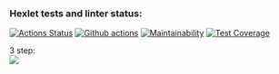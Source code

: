 ### Hexlet tests and linter status:
[![Actions Status](https://github.com/wail-hexlet/frontend-project-46/workflows/hexlet-check/badge.svg)](https://github.com/wail-hexlet/frontend-project-46/actions)
[![Github actions](https://github.com/wail-hexlet/frontend-project-46/actions/workflows/execute-lint-and-tests.yml/badge.svg)](https://github.com/bwail-hexlet/frontend-project-46/actions/workflows/execute-lint-and-tests.yml)
[![Maintainability](https://api.codeclimate.com/v1/badges/0f0ff953bd561069acb4/maintainability)](https://codeclimate.com/github/wail-hexlet/frontend-project-46/maintainability)
[![Test Coverage](https://api.codeclimate.com/v1/badges/0f0ff953bd561069acb4/test_coverage)](https://codeclimate.com/github/wail-hexlet/frontend-project-46/test_coverage)


3 step:<br />
<a href="https://asciinema.org/a/pNtjQoi0Ze8OYET07v4WePNFy" target="_blank"><img src="https://asciinema.org/a/pNtjQoi0Ze8OYET07v4WePNFy.svg" /></a>
